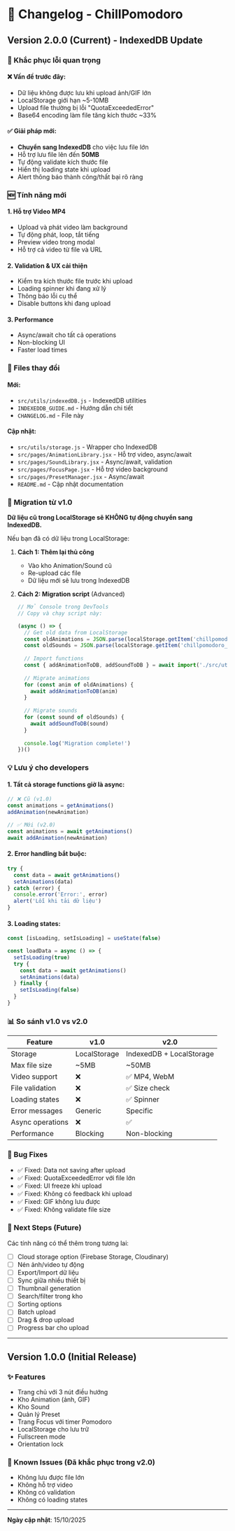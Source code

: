 # 📝 Changelog - ChillPomodoro

## Version 2.0.0 (Current) - IndexedDB Update

### 🔧 Khắc phục lỗi quan trọng

#### ❌ Vấn đề trước đây:
- Dữ liệu không được lưu khi upload ảnh/GIF lớn
- LocalStorage giới hạn ~5-10MB
- Upload file thường bị lỗi "QuotaExceededError"
- Base64 encoding làm file tăng kích thước ~33%

#### ✅ Giải pháp mới:
- **Chuyển sang IndexedDB** cho việc lưu file lớn
- Hỗ trợ lưu file lên đến **50MB**
- Tự động validate kích thước file
- Hiển thị loading state khi upload
- Alert thông báo thành công/thất bại rõ ràng

### 🆕 Tính năng mới

#### 1. Hỗ trợ Video MP4
- Upload và phát video làm background
- Tự động phát, loop, tắt tiếng
- Preview video trong modal
- Hỗ trợ cả video từ file và URL

#### 2. Validation & UX cải thiện
- Kiểm tra kích thước file trước khi upload
- Loading spinner khi đang xử lý
- Thông báo lỗi cụ thể
- Disable buttons khi đang upload

#### 3. Performance
- Async/await cho tất cả operations
- Non-blocking UI
- Faster load times

### 📂 Files thay đổi

#### Mới:
- `src/utils/indexedDB.js` - IndexedDB utilities
- `INDEXEDDB_GUIDE.md` - Hướng dẫn chi tiết
- `CHANGELOG.md` - File này

#### Cập nhật:
- `src/utils/storage.js` - Wrapper cho IndexedDB
- `src/pages/AnimationLibrary.jsx` - Hỗ trợ video, async/await
- `src/pages/SoundLibrary.jsx` - Async/await, validation
- `src/pages/FocusPage.jsx` - Hỗ trợ video background
- `src/pages/PresetManager.jsx` - Async/await
- `README.md` - Cập nhật documentation

### 🔄 Migration từ v1.0

**Dữ liệu cũ trong LocalStorage sẽ KHÔNG tự động chuyển sang IndexedDB.**

Nếu bạn đã có dữ liệu trong LocalStorage:

1. **Cách 1: Thêm lại thủ công**
   - Vào kho Animation/Sound cũ
   - Re-upload các file
   - Dữ liệu mới sẽ lưu trong IndexedDB

2. **Cách 2: Migration script** (Advanced)
   ```javascript
   // Mở Console trong DevTools
   // Copy và chạy script này:
   
   (async () => {
     // Get old data from LocalStorage
     const oldAnimations = JSON.parse(localStorage.getItem('chillpomodoro_animations') || '[]')
     const oldSounds = JSON.parse(localStorage.getItem('chillpomodoro_sounds') || '[]')
     
     // Import functions
     const { addAnimationToDB, addSoundToDB } = await import('./src/utils/indexedDB.js')
     
     // Migrate animations
     for (const anim of oldAnimations) {
       await addAnimationToDB(anim)
     }
     
     // Migrate sounds
     for (const sound of oldSounds) {
       await addSoundToDB(sound)
     }
     
     console.log('Migration complete!')
   })()
   ```

### 💡 Lưu ý cho developers

#### 1. Tất cả storage functions giờ là async:

```javascript
// ❌ Cũ (v1.0)
const animations = getAnimations()
addAnimation(newAnimation)

// ✅ Mới (v2.0)
const animations = await getAnimations()
await addAnimation(newAnimation)
```

#### 2. Error handling bắt buộc:

```javascript
try {
  const data = await getAnimations()
  setAnimations(data)
} catch (error) {
  console.error('Error:', error)
  alert('Lỗi khi tải dữ liệu')
}
```

#### 3. Loading states:

```javascript
const [isLoading, setIsLoading] = useState(false)

const loadData = async () => {
  setIsLoading(true)
  try {
    const data = await getAnimations()
    setAnimations(data)
  } finally {
    setIsLoading(false)
  }
}
```

### 📊 So sánh v1.0 vs v2.0

| Feature | v1.0 | v2.0 |
|---------|------|------|
| Storage | LocalStorage | IndexedDB + LocalStorage |
| Max file size | ~5MB | ~50MB |
| Video support | ❌ | ✅ MP4, WebM |
| File validation | ❌ | ✅ Size check |
| Loading states | ❌ | ✅ Spinner |
| Error messages | Generic | Specific |
| Async operations | ❌ | ✅ |
| Performance | Blocking | Non-blocking |

### 🐛 Bug Fixes

- ✅ Fixed: Data not saving after upload
- ✅ Fixed: QuotaExceededError với file lớn
- ✅ Fixed: UI freeze khi upload
- ✅ Fixed: Không có feedback khi upload
- ✅ Fixed: GIF không lưu được
- ✅ Fixed: Không validate file size

### 🎯 Next Steps (Future)

Các tính năng có thể thêm trong tương lai:

- [ ] Cloud storage option (Firebase Storage, Cloudinary)
- [ ] Nén ảnh/video tự động
- [ ] Export/Import dữ liệu
- [ ] Sync giữa nhiều thiết bị
- [ ] Thumbnail generation
- [ ] Search/filter trong kho
- [ ] Sorting options
- [ ] Batch upload
- [ ] Drag & drop upload
- [ ] Progress bar cho upload

---

## Version 1.0.0 (Initial Release)

### ✨ Features

- Trang chủ với 3 nút điều hướng
- Kho Animation (ảnh, GIF)
- Kho Sound
- Quản lý Preset
- Trang Focus với timer Pomodoro
- LocalStorage cho lưu trữ
- Fullscreen mode
- Orientation lock

### 🐛 Known Issues (Đã khắc phục trong v2.0)

- Không lưu được file lớn
- Không hỗ trợ video
- Không có validation
- Không có loading states

---

**Ngày cập nhật**: 15/10/2025

